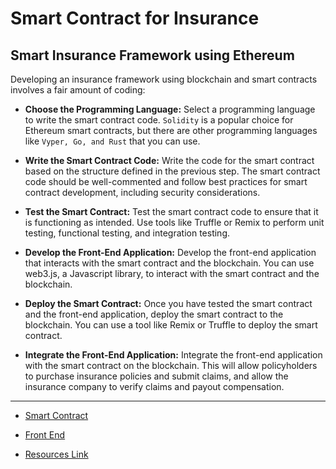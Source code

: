 # Smart Contract for Insurance

## Smart Insurance Framework using Ethereum

Developing an insurance framework using blockchain and smart contracts involves a fair amount of coding:

- **Choose the Programming Language:** Select a programming language to write the smart contract code. `Solidity` is a popular choice for Ethereum smart contracts, but there are other programming languages like `Vyper, Go, and Rust` that you can use.

- **Write the Smart Contract Code:** Write the code for the smart contract based on the structure defined in the previous step. The smart contract code should be well-commented and follow best practices for smart contract development, including security considerations.

- **Test the Smart Contract:** Test the smart contract code to ensure that it is functioning as intended. Use tools like Truffle or Remix to perform unit testing, functional testing, and integration testing.

- **Develop the Front-End Application:** Develop the front-end application that interacts with the smart contract and the blockchain. You can use web3.js, a Javascript library, to interact with the smart contract and the blockchain.

- **Deploy the Smart Contract:** Once you have tested the smart contract and the front-end application, deploy the smart contract to the blockchain. You can use a tool like Remix or Truffle to deploy the smart contract.

- **Integrate the Front-End Application:** Integrate the front-end application with the smart contract on the blockchain. This will allow policyholders to purchase insurance policies and submit claims, and allow the insurance company to verify claims and payout compensation.

---

- [Smart Contract ](./resource/sample-contract.md) 

- [Front End](./resource/sample-frontend.md)

- [Resources Link](./resource/link.md)